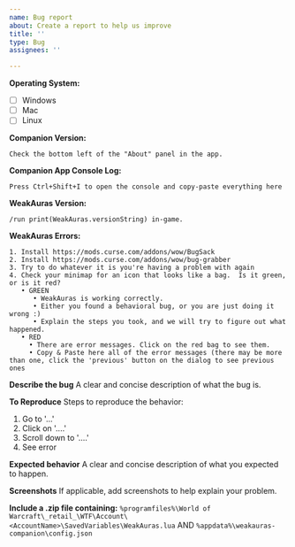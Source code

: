 ```yaml
---
name: Bug report
about: Create a report to help us improve
title: ''
type: Bug
assignees: ''

---
```


<!--
  WeakAuras Companion 2.0.0 "Error in updater"

  An issue in the Electron version in this build break the updater.
  
  Please manually upgrade your Companion version from
  https://github.com/WeakAuras/WeakAuras-Companion/releases/latest
  
  More information at https://www.patreon.com/posts/about-companion-32871243
-->

**Operating System:**
- [ ] Windows
- [ ] Mac
- [ ] Linux

**Companion Version:**
```
Check the bottom left of the "About" panel in the app.
```

**Companion App Console Log:**
```
Press Ctrl+Shift+I to open the console and copy-paste everything here
```

**WeakAuras Version:**
```
/run print(WeakAuras.versionString) in-game.
```

**WeakAuras Errors:**
```
1. Install https://mods.curse.com/addons/wow/BugSack
2. Install https://mods.curse.com/addons/wow/bug-grabber
3. Try to do whatever it is you're having a problem with again
4. Check your minimap for an icon that looks like a bag.  Is it green, or is it red?
   • GREEN
      • WeakAuras is working correctly.
      • Either you found a behavioral bug, or you are just doing it wrong :)
      • Explain the steps you took, and we will try to figure out what happened.
   • RED 
     • There are error messages. Click on the red bag to see them.
     • Copy & Paste here all of the error messages (there may be more than one, click the 'previous' button on the dialog to see previous ones
```

**Describe the bug**
A clear and concise description of what the bug is.

**To Reproduce**
Steps to reproduce the behavior:
1. Go to '...'
2. Click on '....'
3. Scroll down to '....'
4. See error

**Expected behavior**
A clear and concise description of what you expected to happen.

**Screenshots**
If applicable, add screenshots to help explain your problem.

**Include a .zip file containing:**
`%programfiles%\World of Warcraft\_retail_\WTF\Account\<AccountName>\SavedVariables\WeakAuras.lua`
AND
`%appdata%\weakauras-companion\config.json`
